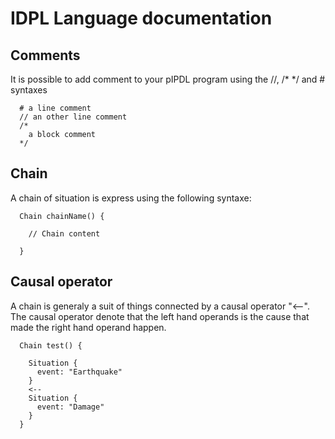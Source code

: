 # IDPL Language documentation

## Comments

It is possible to add comment to your pIPDL program using the //, /* */ and # syntaxes

```
  # a line comment
  // an other line comment
  /*
    a block comment
  */
```

## Chain

A chain of situation is express using the following syntaxe:

```
  Chain chainName() {
  
    // Chain content

  }

```

## Causal operator

A chain is generaly a suit of things connected by a causal operator "<--". The causal operator denote that the left hand operands is the cause that made the right hand operand happen.

```
  Chain test() {

    Situation {
      event: "Earthquake" 
    }
    <--
    Situation {
      event: "Damage"
    }
  }
```